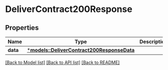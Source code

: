# DeliverContract200Response

## Properties
Name | Type | Description | Notes
------------ | ------------- | ------------- | -------------
**data** | [***models::DeliverContract200ResponseData**](deliver_contract_200_response_data.md) |  | 

[[Back to Model list]](../README.md#documentation-for-models) [[Back to API list]](../README.md#documentation-for-api-endpoints) [[Back to README]](../README.md)


